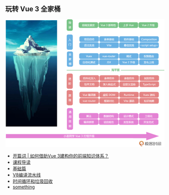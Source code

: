 <!--
 * @Author: zhangyu
 * @Email: zhangdulin@outlook.com
 * @Date: 2022-09-21 18:51:48
 * @LastEditors: zhangyu
 * @LastEditTime: 2022-11-29 15:37:48
 * @Description: 
-->

## 玩转 Vue 3 全家桶
![知识体系](./img/b8fa99b00f432b7df6d3a292ec0a8095.webp "知识体系")

- [开篇词 | 如何借助Vue 3建构你的前端知识体系？](./list/p1.md)
- [课程导读](./list/p2.md)
- [基础篇](./list/p3.md)
- [V8编译流水线](./list/p4.md)
- [时间循环和垃圾回收](./list/p5.md)
- [something](./list/p6.md)


<Gitalk />
